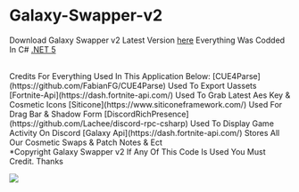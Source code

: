 # Galaxy-Swapper-v2
Download Galaxy Swapper v2 Latest Version [here](https://linkvertise.com/98253/GalaxySwapperv2OfficialDownload)
Everything Was Codded In C# [.NET 5](https://dotnet.microsoft.com/download/dotnet/thank-you/runtime-desktop-5.0.8-windows-x64-installer)

<br>
Credits For Everything Used In This Application Below:
[CUE4Parse](https://github.com/FabianFG/CUE4Parse) Used To Export Uassets
[Fortnite-Api](https://dash.fortnite-api.com/) Used To Grab Latest Aes Key & Cosmetic Icons
[Siticone](https://www.siticoneframework.com/) Used For Drag Bar & Shadow Form
[DiscordRichPresence](https://github.com/Lachee/discord-rpc-csharp) Used To Display Game Activity On Discord
[Galaxy Api](https://dash.fortnite-api.com/) Stores All Our Cosmetic Swaps & Patch Notes & Ect
<br>
*Copyright Galaxy Swapper v2 If Any Of This Code Is Used You Must Credit. Thanks

<a href="https://t.co/RdrIUHzKw6?amp=1"><img src="https://cdn.discordapp.com/attachments/846121669813862450/874860699564793866/banner.png"></a>
